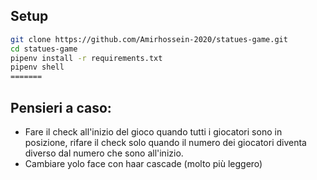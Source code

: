 ## Setup

```bash
git clone https://github.com/Amirhossein-2020/statues-game.git
cd statues-game
pipenv install -r requirements.txt
pipenv shell
=======
```

## Pensieri a caso:

- Fare il check all'inizio del gioco quando tutti i giocatori sono in posizione, rifare il check solo quando il numero dei giocatori diventa diverso dal numero che sono all'inizio.
- Cambiare yolo face con haar cascade (molto più leggero)

